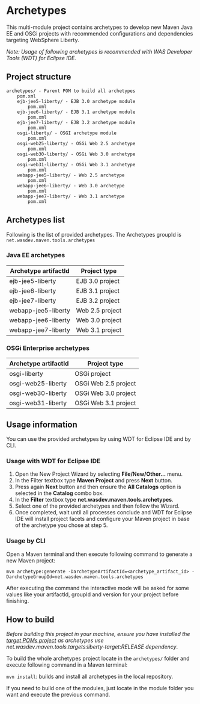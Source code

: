 Archetypes
==========

This multi-module project contains archetypes to develop new Maven Java EE and OSGi projects with recommended configurations and dependencies targeting WebSphere Liberty.

*Note: Usage of following archetypes is recommended with WAS Developer Tools (WDT) for Eclipse IDE.*

## Project structure

	archetypes/ - Parent POM to build all archetypes
		pom.xml 
		ejb-jee5-liberty/ - EJB 3.0 archetype module
			pom.xml
		ejb-jee6-liberty/ - EJB 3.1 archetype module
			pom.xml
		ejb-jee7-liberty/ - EJB 3.2 archetype module
			pom.xml
		osgi-liberty/ - OSGI archetype module
			pom.xml
		osgi-web25-liberty/ - OSGi Web 2.5 archetype
			pom.xml
		osgi-web30-liberty/ - OSGi Web 3.0 archetype
			pom.xml
		osgi-web31-liberty/ - OSGi Web 3.1 archetype
			pom.xml
		webapp-jee5-liberty/ - Web 2.5 archetype
			pom.xml
		webapp-jee6-liberty/ - Web 3.0 archetype
			pom.xml
		webapp-jee7-liberty/ - Web 3.1 archetype
			pom.xml

## Archetypes list

Following is the list of provided archetypes. The Archetypes groupId is `net.wasdev.maven.tools.archetypes` 

### Java EE archetypes

Archetype artifactId	| Project type
----------------------- | ------------
ejb-jee5-liberty		| EJB 3.0 project
ejb-jee6-liberty 		| EJB 3.1 project
ejb-jee7-liberty 		| EJB 3.2 project
webapp-jee5-liberty 	| Web 2.5 project
webapp-jee6-liberty 	| Web 3.0 project
webapp-jee7-liberty 	| Web 3.1 project

### OSGi Enterprise archetypes

Archetype artifactId	| Project type
----------------------- | ------------
osgi-liberty			| OSGi project
osgi-web25-liberty		| OSGi Web 2.5 project
osgi-web30-liberty		| OSGi Web 3.0 project
osgi-web31-liberty		| OSGi Web 3.1 project

## Usage information

You can use the provided archetypes by using WDT for Eclipse IDE and by CLI.

### Usage with WDT for Eclipse IDE

1. Open the New Project Wizard by selecting **File/New/Other...** menu.
2. In the Filter textbox type **Maven Project** and press **Next** button.
3. Press again **Next** button and then ensure the **All Catalogs** option is selected in the **Catalog** combo box.
4. In the **Filter** textbox type **net.wasdev.maven.tools.archetypes**.
5. Select one of the provided archetypes and then follow the Wizard.
6. Once completed, wait until all processes conclude and WDT for Eclipse IDE will install project facets and configure your Maven project in base of the archetype you chose at step 5.

### Usage by CLI

Open a Maven terminal and then execute following command to generate a new Maven project:

`mvn archetype:generate -DarchetypeArtifactId=<archetype_artifact_id> -DarchetypeGroupId=net.wasdev.maven.tools.archetypes`

After executing the command the interactive mode will be asked for some values like your artifactId, groupId and version for your project before finishing.

## How to build

*Before building this project in your machine, ensure you have installed the [target POMs project](../docs/target-poms.md) as archetypes use net.wasdev.maven.tools.targets:liberty-target:RELEASE dependency*.

To build the whole archetypes project locate in the `archetypes/` folder and execute following command in a Maven terminal:

`mvn install`: builds and install all archetypes in the local repository.

If you need to build one of the modules, just locate in the module folder you want and execute the previous command.
